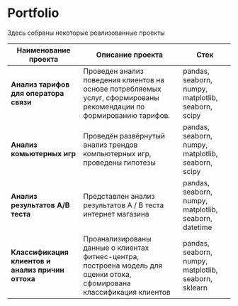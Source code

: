 # Portfolio

Здесь собраны некоторые реализованные проекты

| Наименование   проекта                          	| Описание проекта                                                                                                          	| Стек                                                     	|
|-------------------------------------------------	|---------------------------------------------------------------------------------------------------------------------------	|-------------------------------	|
| **Анализ   тарифов для оператора связи**            	| Проведен анализ поведения клиентов   на основе потребляемых услуг, сформированы рекомендации по формированию   тарифов.   	| pandas, seaborn, numpy, matplotlib, seaborn, scipy                                                    	|
| **Анализ   комьютерных игр**   	| Проведён развёрнутый анализ трендов   компьютерных игр, проведены гипотезы                                                	| pandas, seaborn, numpy, matplotlib, seaborn, scipy                                                 	|
| **Анализ   результатов A/B теста**                  	| Представлен анализ результатов A / B   теста интернет магазина                                                            	|     pandas, seaborn, numpy, matplotlib, seaborn, datetime                                                     	|
| **Классификация   клиентов и анализ причин оттока** 	| Проанализированы данные о клиентах фитнес-центра, построена модель для   оценки отока, сфомирована классификация клиентов 	| pandas, seaborn, numpy, matplotlib, seaborn, sklearn     	|
